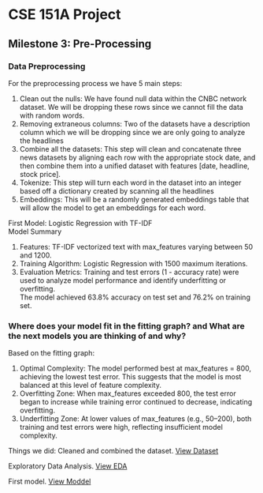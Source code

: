 # CSE 151A Project
## Milestone 3: Pre-Processing

### Data Preprocessing
For the preprocessing process we have 5 main steps:
1. Clean out the nulls: We have found null data within the CNBC network dataset. We will be dropping these rows since we cannot fill the data with random words. 
2. Removing extraneous columns: Two of the datasets have a description column which we will be dropping since we are only going to analyze the headlines
3. Combine all the datasets: This step will clean and concatenate three news datasets by aligning each row with the appropriate stock date, and then combine them into a unified dataset with features [date, headline, stock price].
4. Tokenize: This step will turn each word in the dataset into an integer based off a dictionary created by scanning all the headlines
5. Embeddings: This will be a randomly generated embeddings table that will allow the model to get an embeddings for each word. 

First Model: Logistic Regression with TF-IDF  
Model Summary  
1. Features: TF-IDF vectorized text with max_features varying between 50 and 1200.
2. Training Algorithm: Logistic Regression with 1500 maximum iterations.
3. Evaluation Metrics: Training and test errors (1 - accuracy rate) were used to analyze model performance and identify underfitting or overfitting.  
The model achieved 63.8% accuracy on test set and 76.2% on training set.


### Where does your model fit in the fitting graph? and What are the next models you are thinking of and why?

Based on the fitting graph:

1. Optimal Complexity: The model performed best at max_features = 800, achieving the lowest test error. This suggests that the model is most balanced at this level of feature complexity.
2. Overfitting Zone: When max_features exceeded 800, the test error began to increase while training error continued to decrease, indicating overfitting.
3. Underfitting Zone: At lower values of max_features (e.g., 50–200), both training and test errors were high, reflecting insufficient model complexity.


Things we did:
Cleaned and combined the dataset. [View Dataset](dataset/final_dataset.csv)

Exploratory Data Analysis. [View EDA](EDA.ipynb)

First model. [View Moddel](Model1.ipynb)
